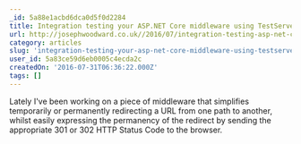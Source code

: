 ```yaml
---
_id: 5a88e1acbd6dca0d5f0d2284
title: Integration testing your ASP.NET Core middleware using TestServer
url: http://josephwoodward.co.uk//2016/07/integration-testing-asp-net-core-middleware
category: articles
slug: 'integration-testing-your-asp-net-core-middleware-using-testserver'
user_id: 5a83ce59d6eb0005c4ecda2c
createdOn: '2016-07-31T06:36:22.000Z'
tags: []
---
```


Lately I've been working on a piece of middleware that simplifies temporarily or permanently redirecting a URL from one path to another, whilst easily expressing the permanency of the redirect by sending the appropriate 301 or 302 HTTP Status Code to the browser.
